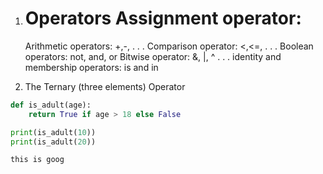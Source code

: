 1. Operators
	Assignment operator: 
	= 
	Arithmetic operators:
	+,-, . . .
	Comparison operator: 
	<,<=, . . .
	Boolean operators: 
	not, and, or
	Bitwise operator: 
	&, |, ^ . . .
	identity and membership operators: is and in
	
2. The Ternary (three elements) Operator
```python
def is_adult(age):
	return True if age > 18 else False

print(is_adult(10))
print(is_adult(20))
```


```
this is goog
```
